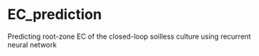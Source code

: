 # EC_prediction
Predicting root-zone EC of the closed-loop soilless culture using recurrent neural network
